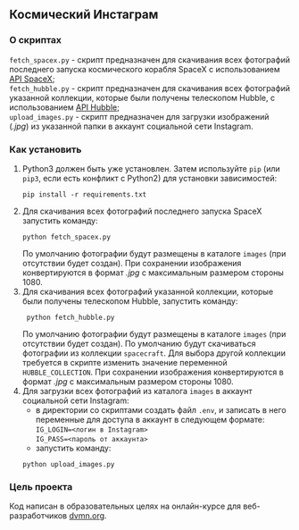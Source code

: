 ## Космический Инстаграм
### О скриптах
`fetch_spacex.py` - скрипт предназначен для скачивания всех фотографий последнего запуска
космического корабля SpaceX с использованием [API SpaceX](https://github.com/r-spacex/SpaceX-API);  
`fetch_hubble.py` - скрипт предназначен для скачивания всех фотографий указанной коллекции,
которые были получены телескопом Hubble, с использованием [API Hubble](http://hubblesite.org/api/documentation);  
`upload_images.py` - скрипт предназначен для загрузки изображений (*.jpg*) из указанной папки в аккаунт социальной
сети Instagram.

### Как установить

1. Python3 должен быть уже установлен. 
Затем используйте `pip` (или `pip3`, если есть конфликт с Python2) для установки зависимостей:
    ```console
    pip install -r requirements.txt
    ```
2. Для скачивания всех фотографий последнего запуска SpaceX запустить команду:
    ```console
    python fetch_spacex.py
    ```
   По умолчанию фотографии будут размещены в каталоге `images` (при отсутствии будет создан). При сохранении изображения 
   конвертируются в формат *.jpg* с максимальным размером стороны 1080.
3. Для скачивания всех фотографий указанной коллекции, которые были получены телескопом Hubble, 
    запустить команду:
   ```console
    python fetch_hubble.py
    ```
    По умолчанию фотографии будут размещены в каталоге `images` (при отсутствии будет создан). По умолчанию 
    будут скачиваться фотографии из коллекции `spacecraft`. Для выбора другой коллекции 
    требуется в скрипте изменить значение переменной `HUBBLE_COLLECTION`. При сохранении изображения 
    конвертируются в формат *.jpg* с максимальным размером стороны 1080.
4. Для загрузки всех фотографий из каталога `images` в аккаунт социальной сети Instagram:
    * в директории со скриптами создать файл `.env`, и записать в него переменные для доступа в аккаунт
    в следующем формате:  
      `IG_LOGIN=<логин в Instagram>`  
      `IG_PASS=<пароль от аккаунта>`
    * запустить команду:
    ```console
    python upload_images.py
    ```
### Цель проекта

Код написан в образовательных целях на онлайн-курсе для веб-разработчиков [dvmn.org](https://dvmn.org/).